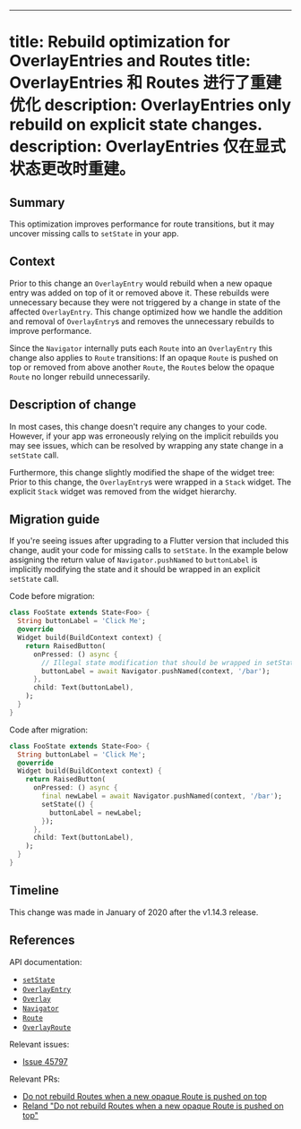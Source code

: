 ---
title: Rebuild optimization for OverlayEntries and Routes
title: OverlayEntries 和 Routes 进行了重建优化
description: OverlayEntries only rebuild on explicit state changes.
description: OverlayEntries 仅在显式状态更改时重建。
=======

## Summary

This  optimization improves performance for route transitions,
but it may uncover missing calls to `setState` in your app.

## Context

Prior to this change an `OverlayEntry` would rebuild when
a new opaque entry was added on top of it or removed above it.
These rebuilds were unnecessary because they were not triggered
by a change in state of the affected `OverlayEntry`.
This change optimized how we handle the addition and removal of
`OverlayEntry`s and removes the unnecessary rebuilds
to improve performance.

Since the `Navigator` internally puts each `Route` into an
`OverlayEntry` this change also applies to `Route` transitions:
If an opaque `Route` is pushed on top or removed from above another
`Route`, the `Route`s below the opaque `Route`
no longer rebuild unnecessarily.

## Description of change

In most cases, this change doesn't require any changes to your code.
However, if your app was erroneously relying on the implicit
rebuilds you may see issues, which can be resolved by wrapping
any state change in a `setState` call.

Furthermore, this change slightly modified the shape of the
widget tree: Prior to this change,
the `OverlayEntry`s were wrapped in a `Stack` widget.
The explicit `Stack` widget was removed from the widget hierarchy.

## Migration guide

If you're seeing issues after upgrading to a Flutter version
that included this change, audit your code for missing calls to
`setState`. In the example below assigning the return value of
`Navigator.pushNamed` to `buttonLabel` is
implicitly modifying the state and it should be wrapped in an explicit
`setState` call.

Code before migration:

<!-- skip -->
```dart
class FooState extends State<Foo> {
  String buttonLabel = 'Click Me';
  @override
  Widget build(BuildContext context) {
    return RaisedButton(
      onPressed: () async {
        // Illegal state modification that should be wrapped in setState.
        buttonLabel = await Navigator.pushNamed(context, '/bar');
      },
      child: Text(buttonLabel),
    );
  }
}
```

Code after migration:

<!-- skip -->
```dart
class FooState extends State<Foo> {
  String buttonLabel = 'Click Me';
  @override
  Widget build(BuildContext context) {
    return RaisedButton(
      onPressed: () async {
        final newLabel = await Navigator.pushNamed(context, '/bar');
        setState(() {
          buttonLabel = newLabel;
        });
      },
      child: Text(buttonLabel),
    );
  }
}
```

## Timeline

This change was made in January of 2020 after the v1.14.3 release.

## References

API documentation:
* [`setState`][]
* [`OverlayEntry`][]
* [`Overlay`][]
* [`Navigator`][]
* [`Route`][]
* [`OverlayRoute`][]

Relevant issues:
* [Issue 45797][]

Relevant PRs:
* [Do not rebuild Routes when a new opaque Route is pushed on top][]
* [Reland "Do not rebuild Routes when a new opaque Route is pushed on top"][]


[Do not rebuild Routes when a new opaque Route is pushed on top]: {{site.github}}/flutter/flutter/pull/48900
[Issue 45797]: {{site.github}}/flutter/flutter/issues/45797
[`Navigator`]: {{site.api}}/flutter/widgets/Navigator-class.html
[`Overlay`]: {{site.api}}/flutter/widgets/Overlay-class.html
[`OverlayEntry`]: {{site.api}}/flutter/widgets/OverlayEntry-class.html
[`OverlayRoute`]: {{site.api}}/flutter/widgets/OverlayRoute-class.html
[`Route`]: {{site.api}}/flutter/widgets/Route-class.html
[`setState`]: {{site.api}}/flutter/widgets/State/setState.html
[Reland "Do not rebuild Routes when a new opaque Route is pushed on top"]: {{site.github}}/flutter/flutter/pull/49376
